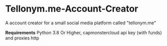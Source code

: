 # Tellonym.me-Account-Creator
A account creator for a small social media platform called "tellonym.me"

**Requirements**
Python 3.8 Or Higher, capmonstercloud api key (with funds) and proxies http
